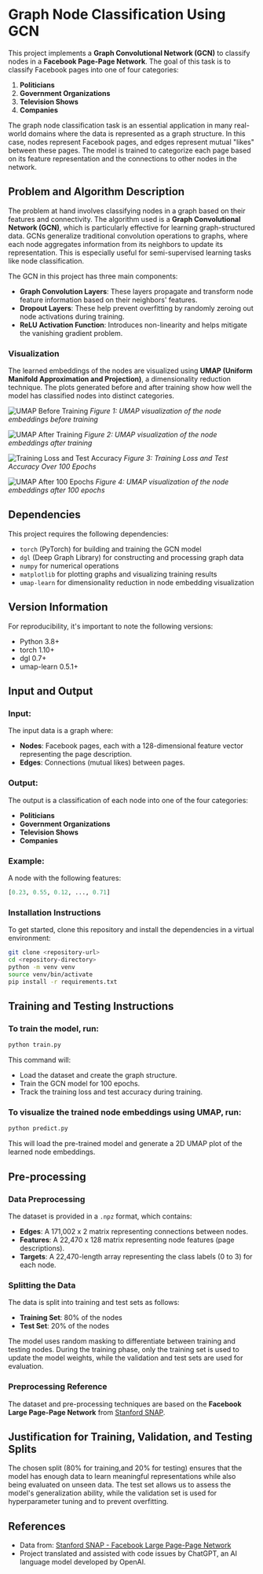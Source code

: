 # Graph Node Classification Using GCN

This project implements a **Graph Convolutional Network (GCN)** to classify nodes in a **Facebook Page-Page Network**. The goal of this task is to classify Facebook pages into one of four categories:
1. **Politicians**
2. **Government Organizations**
3. **Television Shows**
4. **Companies**

The graph node classification task is an essential application in many real-world domains where the data is represented as a graph structure. In this case, nodes represent Facebook pages, and edges represent mutual "likes" between these pages. The model is trained to categorize each page based on its feature representation and the connections to other nodes in the network.

## Problem and Algorithm Description

The problem at hand involves classifying nodes in a graph based on their features and connectivity. The algorithm used is a **Graph Convolutional Network (GCN)**, which is particularly effective for learning graph-structured data. GCNs generalize traditional convolution operations to graphs, where each node aggregates information from its neighbors to update its representation. This is especially useful for semi-supervised learning tasks like node classification.

The GCN in this project has three main components:
- **Graph Convolution Layers**: These layers propagate and transform node feature information based on their neighbors' features.
- **Dropout Layers**: These help prevent overfitting by randomly zeroing out node activations during training.
- **ReLU Activation Function**: Introduces non-linearity and helps mitigate the vanishing gradient problem.

### Visualization

The learned embeddings of the nodes are visualized using **UMAP (Uniform Manifold Approximation and Projection)**, a dimensionality reduction technique. The plots generated before and after training show how well the model has classified nodes into distinct categories.

![UMAP Before Training](./p1.png)
*Figure 1: UMAP visualization of the node embeddings before training*

![UMAP After Training](./p2.png)
*Figure 2: UMAP visualization of the node embeddings after training*

![Training Loss and Test Accuracy](./p4.png)
*Figure 3: Training Loss and Test Accuracy Over 100 Epochs*

![UMAP After 100 Epochs](./p3.png)
*Figure 4: UMAP visualization of the node embeddings after 100 epochs*


## Dependencies

This project requires the following dependencies:
- `torch` (PyTorch) for building and training the GCN model
- `dgl` (Deep Graph Library) for constructing and processing graph data
- `numpy` for numerical operations
- `matplotlib` for plotting graphs and visualizing training results
- `umap-learn` for dimensionality reduction in node embedding visualization

## Version Information

For reproducibility, it's important to note the following versions:

- Python 3.8+
- torch 1.10+
- dgl 0.7+
- umap-learn 0.5.1+

## Input and Output

### Input:
The input data is a graph where:

- **Nodes**: Facebook pages, each with a 128-dimensional feature vector representing the page description.
- **Edges**: Connections (mutual likes) between pages.

### Output:
The output is a classification of each node into one of the four categories:
- **Politicians**
- **Government Organizations**
- **Television Shows**
- **Companies**

### Example:
A node with the following features:

```python
[0.23, 0.55, 0.12, ..., 0.71]
```
### Installation Instructions

To get started, clone this repository and install the dependencies in a virtual environment:

```bash
git clone <repository-url>
cd <repository-directory>
python -m venv venv
source venv/bin/activate 
pip install -r requirements.txt
```

## Training and Testing Instructions

### To train the model, run:

```bash
python train.py
```

This command will:
- Load the dataset and create the graph structure.
- Train the GCN model for 100 epochs.
- Track the training loss and test accuracy during training.

### To visualize the trained node embeddings using UMAP, run:

```bash
python predict.py
```

This will load the pre-trained model and generate a 2D UMAP plot of the learned node embeddings.

## Pre-processing

### Data Preprocessing
The dataset is provided in a `.npz` format, which contains:
- **Edges**: A 171,002 x 2 matrix representing connections between nodes.
- **Features**: A 22,470 x 128 matrix representing node features (page descriptions).
- **Targets**: A 22,470-length array representing the class labels (0 to 3) for each node.

### Splitting the Data
The data is split into training and test sets as follows:
- **Training Set**: 80% of the nodes
- **Test Set**: 20% of the nodes

The model uses random masking to differentiate between training and testing nodes. During the training phase, only the training set is used to update the model weights, while the validation and test sets are used for evaluation.

### Preprocessing Reference
The dataset and pre-processing techniques are based on the **Facebook Large Page-Page Network** from [Stanford SNAP](https://snap.stanford.edu/data/facebook-large-page-page-network.html).

## Justification for Training, Validation, and Testing Splits

The chosen split (80% for training,and 20% for testing) ensures that the model has enough data to learn meaningful representations while also being evaluated on unseen data. The test set allows us to assess the model's generalization ability, while the validation set is used for hyperparameter tuning and to prevent overfitting.

## References

- Data from: [Stanford SNAP - Facebook Large Page-Page Network](https://snap.stanford.edu/data/facebook-large-page-page-network.html)
- Project translated and assisted with code issues by ChatGPT, an AI language model developed by OpenAI.





